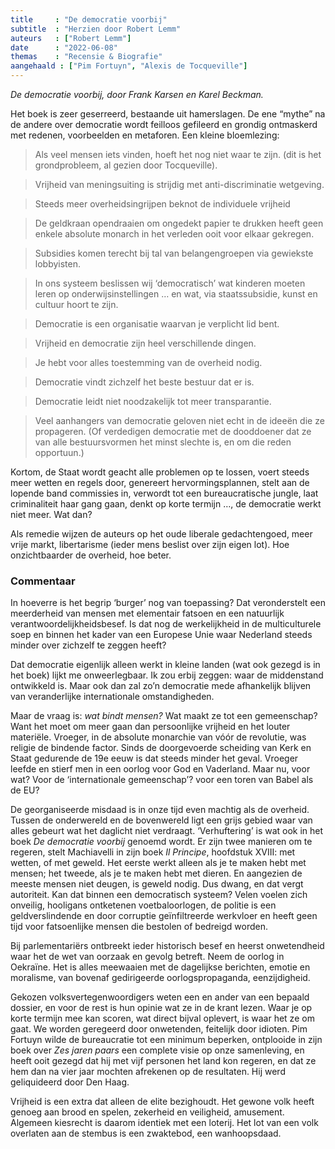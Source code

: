 ```yaml
---
title     : "De democratie voorbij"
subtitle  : "Herzien door Robert Lemm"
auteurs   : ["Robert Lemm"]
date      : "2022-06-08"
themas    : "Recensie & Biografie"
aangehaald : ["Pim Fortuyn", "Alexis de Tocqueville"]
---
```


_De democratie voorbij, door Frank Karsen en Karel Beckman._

Het boek is zeer geserreerd, bestaande uit hamerslagen. De ene “mythe” na de andere over democratie wordt feilloos gefileerd en grondig ontmaskerd met redenen, voorbeelden en metaforen. Een kleine bloemlezing:

>Als veel mensen iets vinden, hoeft het nog niet waar te zijn. (dit is het grondprobleem, al gezien door Tocqueville).

>Vrijheid van meningsuiting is strijdig met anti-discriminatie wetgeving.

>Steeds meer overheidsingrijpen beknot de individuele vrijheid

>De geldkraan opendraaien om ongedekt papier te drukken heeft geen enkele absolute monarch in het verleden ooit voor elkaar gekregen.

>Subsidies komen terecht bij tal van belangengroepen via gewiekste lobbyisten.

>In ons systeem beslissen wij ‘democratisch’ wat kinderen moeten leren op onderwijsinstellingen … en wat, via staatssubsidie,  kunst en cultuur hoort te zijn.

>Democratie is een organisatie waarvan je verplicht lid bent.

>Vrijheid en democratie zijn heel verschillende dingen.

>Je hebt voor alles toestemming van de overheid nodig.

>Democratie vindt zichzelf het beste bestuur dat er is.

>Democratie leidt niet noodzakelijk tot meer transparantie.

>Veel aanhangers van democratie geloven niet echt in de ideeën die ze propageren. (Of verdedigen democratie met de dooddoener dat ze van alle bestuursvormen het minst slechte is, en om die reden opportuun.)

Kortom, de Staat wordt geacht alle problemen op te lossen, voert steeds meer wetten en regels door, genereert hervormingsplannen, stelt  aan de lopende band commissies in, verwordt tot een bureaucratische jungle, laat criminaliteit haar gang gaan, denkt op korte termijn …, de democratie werkt niet meer. Wat dan?

Als remedie wijzen de auteurs op het oude liberale gedachtengoed, meer vrije markt, libertarisme (ieder mens beslist over zijn eigen lot). Hoe onzichtbaarder de overheid, hoe beter.


### Commentaar

In hoeverre is het begrip ‘burger’ nog van toepassing? Dat veronderstelt een meerderheid van mensen met elementair fatsoen en een natuurlijk verantwoordelijkheidsbesef. Is dat nog de werkelijkheid in de multiculturele soep en binnen het kader van een Europese Unie waar Nederland steeds minder over zichzelf te zeggen heeft?  

Dat democratie eigenlijk alleen werkt in kleine landen (wat ook gezegd is in het boek) lijkt me onweerlegbaar. Ik zou erbij zeggen: waar de middenstand ontwikkeld is. Maar ook dan zal zo’n democratie mede afhankelijk blijven van veranderlijke internationale omstandigheden.

Maar de vraag is: _wat bindt mensen?_ Wat maakt ze tot een gemeenschap? Want het moet om meer gaan dan persoonlijke vrijheid en het louter materiële. Vroeger, in de absolute monarchie van vóór de revolutie, was religie de bindende factor. Sinds de doorgevoerde scheiding van Kerk en Staat gedurende de 19e eeuw is dat steeds minder het geval. Vroeger leefde en stierf men in een oorlog voor God en Vaderland. Maar nu, voor wat? Voor de ‘internationale gemeenschap’? voor een toren van Babel als de EU?

De georganiseerde misdaad is in onze tijd even machtig als de overheid. Tussen de onderwereld en de bovenwereld ligt een grijs gebied waar van alles gebeurt wat het daglicht niet verdraagt. ‘Verhuftering’ is wat ook in het boek _De democratie voorbij_ genoemd wordt. Er zijn twee manieren om te regeren, stelt Machiavelli in zijn boek _Il Principe_, hoofdstuk XVIII: met wetten, of met geweld. Het eerste werkt alleen als je te maken hebt met mensen; het tweede, als je te maken hebt met dieren. En aangezien de meeste mensen niet deugen, is geweld nodig. Dus dwang, en dat vergt autoriteit. Kan dat binnen een democratisch systeem?  Velen voelen zich onveilig, hooligans ontketenen voetbaloorlogen, de politie is een geldverslindende en door corruptie geïnfiltreerde werkvloer en heeft geen tijd voor fatsoenlijke mensen die bestolen of bedreigd worden.

Bij parlementariërs ontbreekt ieder historisch besef en heerst onwetendheid waar het de wet van oorzaak en gevolg betreft. Neem de oorlog in Oekraïne. Het is alles meewaaien met de dagelijkse berichten, emotie en moralisme, van bovenaf gedirigeerde oorlogspropaganda, eenzijdigheid. 

Gekozen volksvertegenwoordigers weten een en ander van een bepaald dossier, en voor de rest is hun opinie wat ze in de krant lezen. Waar je op korte termijn mee kan scoren, wat  direct bijval oplevert, is waar het ze om gaat. We worden geregeerd door onwetenden, feitelijk door idioten. Pim Fortuyn wilde de bureaucratie tot een minimum beperken, ontplooide in zijn boek over _Zes jaren paars_ een complete visie op onze samenleving, en heeft ooit gezegd dat hij met vijf personen het land kon regeren, en dat ze hem dan na vier jaar mochten afrekenen op de resultaten. Hij werd geliquideerd door Den Haag.

Vrijheid is een extra dat alleen de elite bezighoudt.  Het gewone volk heeft genoeg aan brood en spelen, zekerheid en veiligheid, amusement. Algemeen kiesrecht is daarom identiek met een loterij. Het lot van een volk overlaten aan de stembus is een zwaktebod, een wanhoopsdaad.
